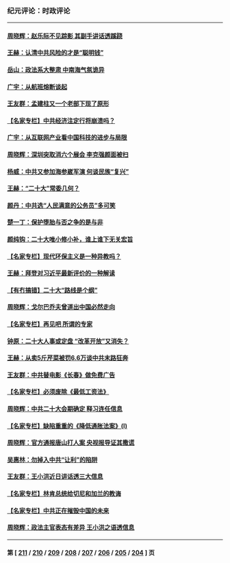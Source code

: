 ### 纪元评论：时政评论
---
#### [周晓辉：赵乐际不见踪影 其副手讲话透蹊跷](../../pages/nsc1025/n13816807.md) 
#### [王赫：认清中共风险的才是“聪明钱”](../../pages/nsc1025/n13816677.md) 
#### [岳山：政法系大整肃 中南海气氛诡异](../../pages/nsc1025/n13816877.md) 
#### [广宇：从航班熔断谈起](../../pages/nsc1025/n13816644.md) 
#### [王友群：孟建柱又一个老部下现了原形](../../pages/nsc1025/n13816442.md) 
#### [【名家专栏】中共经济注定行将崩溃吗？](../../pages/nsc1025/n13816213.md) 
#### [广宇：从互联网产业看中国科技的进步与局限](../../pages/nsc1025/n13815981.md) 
#### [周晓辉：深圳突取消六个展会 李克强颜面被扫](../../pages/nsc1025/n13815712.md) 
#### [杨威：中共又参加海参崴军演 何谈民族“复兴”](../../pages/nsc1025/n13815737.md) 
#### [王赫：“二十大”常委几何？](../../pages/nsc1025/n13815644.md) 
#### [颜丹：中共选“人民满意的公务员”多可笑](../../pages/nsc1025/n13815680.md) 
#### [楚一丁：保护堕胎与否之争的是与非](../../pages/nsc1025/n13815642.md) 
#### [颜纯钩：二十大唯小修小补，谁上谁下无关宏旨](../../pages/nsc1025/n13815636.md) 
#### [【名家专栏】现代环保主义是一种异教吗？](../../pages/nsc1025/n13815457.md) 
#### [王赫：拜登对习近平最新评价的一种解读](../../pages/nsc1025/n13815228.md) 
#### [【有冇搞错】二十大“路线是个纲”](../../pages/nsc1025/n13814902.md) 
#### [周晓辉：戈尔巴乔夫曾道出中国必然走向](../../pages/nsc1025/n13814863.md) 
#### [【名家专栏】再见吧 所谓的专家](../../pages/nsc1025/n13814593.md) 
#### [钟原：二十大人事或定盘 “改革开放”又消失？](../../pages/nsc1025/n13814154.md) 
#### [王赫：从卖5斤芹菜被罚6.6万谈中共末路狂奔](../../pages/nsc1025/n13813975.md) 
#### [王友群：中共替电影《长春》做免费广告](../../pages/nsc1025/n13814067.md) 
#### [【名家专栏】必须废除《最低工资法》](../../pages/nsc1025/n13813809.md) 
#### [周晓辉：中共二十大会期确定 释习连任信息](../../pages/nsc1025/n13813934.md) 
#### [【名家专栏】缺陷重重的《降低通胀法案》(I)](../../pages/nsc1025/n13813807.md) 
#### [周晓辉：官方通报唐山打人案 央视报导证其撒谎](../../pages/nsc1025/n13813311.md) 
#### [吴惠林：勿掉入中共“让利”的陷阱](../../pages/nsc1025/n13813931.md) 
#### [王友群：王小洪近日讲话透三大信息](../../pages/nsc1025/n13813293.md) 
#### [【名家专栏】林肯总统给切尼和加兰的教诲](../../pages/nsc1025/n13812195.md) 
#### [【名家专栏】中共正在摧毁中国的未来](../../pages/nsc1025/n13813135.md) 
#### [周晓辉：政法主官表态有差异 王小洪之语透信息](../../pages/nsc1025/n13813186.md) 

---
#### 第 [ [211](./211.md) / [210](./210.md) / [209](./209.md) / [208](./208.md) / [207](./207.md) / [206](./206.md) / [205](./205.md) / [204](./204.md) ] 页
